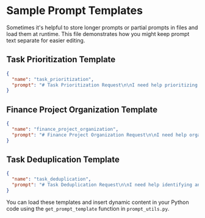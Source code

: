 # Sample Prompt Templates

Sometimes it's helpful to store longer prompts or partial prompts in files
and load them at runtime. This file demonstrates how you might keep
prompt text separate for easier editing.

## Task Prioritization Template

```json
{
  "name": "task_prioritization",
  "prompt": "# Task Prioritization Request\n\nI need help prioritizing the following tasks from my OmniFocus task manager:\n\n## Tasks\n{task_details}\n\n## Contexts\n{context_info}\n\n{duplicate_info}\n\nPlease analyze these tasks and help me prioritize them by:\n1. Grouping them into 2-3 priority levels (High, Medium, Low)\n2. Suggesting which 2-3 tasks I should focus on first\n3. Identifying any tasks that could be delegated or deferred\n4. Noting potential duplicates that should be merged\n5. Suggesting any tasks that could be broken down further\n\nFor my Finance project specifically, please help me simplify and structure these tasks in a more manageable way.\n\nPlease format your response as Markdown with clear headings and bullet points."
}
```

## Finance Project Organization Template

```json
{
  "name": "finance_project_organization",
  "prompt": "# Finance Project Organization Request\n\nI need help organizing and simplifying my finance-related tasks in OmniFocus. Here are my current finance tasks:\n\n{finance_tasks}\n\nPlease help me:\n\n1. Identify duplicate or redundant tasks that can be consolidated\n2. Group related tasks into logical categories (e.g., budgeting, investments, tax planning)\n3. Suggest a hierarchical structure (projects and sub-tasks) for better organization\n4. Identify any tasks that could be broken down into smaller, more actionable steps\n5. Suggest a timeline or sequence for tackling these finance tasks\n\nPlease structure your response with clear headings and bullet points."
}
```

## Task Deduplication Template

```json
{
  "name": "task_deduplication",
  "prompt": "# Task Deduplication Request\n\nI need help identifying and consolidating duplicate tasks in my OmniFocus system. Here are tasks that might be duplicates:\n\n{potential_duplicates}\n\nFor each pair of potential duplicates, please:\n\n1. Analyze whether they are truly duplicates or just similar but distinct tasks\n2. If they are duplicates, suggest which one to keep and which to delete\n3. If they are distinct but related, suggest how to clarify their names and relationship\n\nPlease format your response as a markdown list with clear recommendations for each pair."
}
```

You can load these templates and insert dynamic content in your Python code using the `get_prompt_template` function in `prompt_utils.py`.

